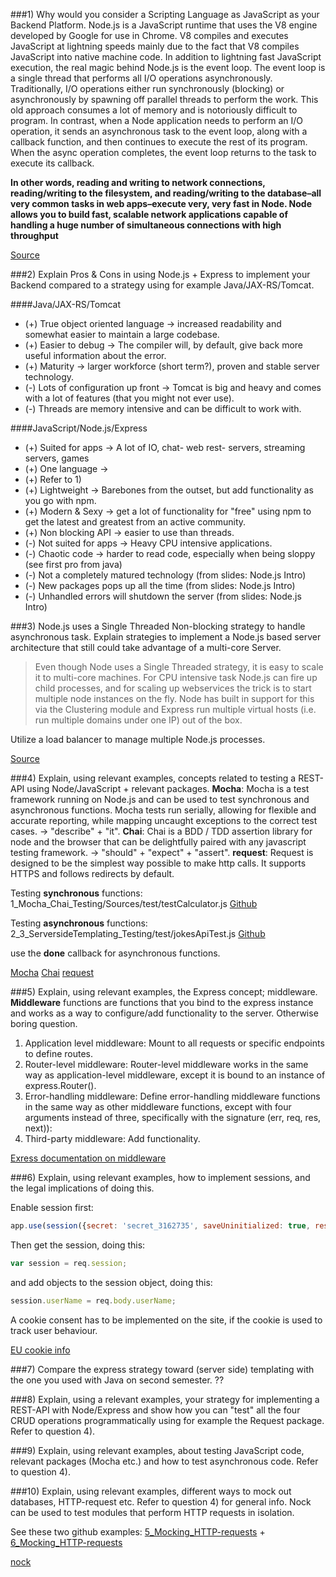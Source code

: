 ###1) Why would you consider a Scripting Language as JavaScript as your Backend Platform.
Node.js is a JavaScript runtime that uses the V8 engine developed by Google for use in Chrome. V8 compiles and executes JavaScript at lightning speeds mainly due to the fact that V8 compiles JavaScript into native machine code. In addition to lightning fast JavaScript execution, the real magic behind Node.js is the event loop. The event loop is a single thread that performs all I/O operations asynchronously. Traditionally, I/O operations either run synchronously (blocking) or asynchronously by spawning off parallel threads to perform the work. This old approach consumes a lot of memory and is notoriously difficult to program. In contrast, when a Node application needs to perform an I/O operation, it sends an asynchronous task to the event loop, along with a callback function, and then continues to execute the rest of its program. When the async operation completes, the event loop returns to the task to execute its callback.

**In other words, reading and writing to network connections, reading/writing to the filesystem, and reading/writing to the database–all very common tasks in web apps–execute very, very fast in Node. Node allows you to build fast, scalable network applications capable of handling a huge number of simultaneous connections with high throughput**

[Source](http://blog.modulus.io/top-10-reasons-to-use-node)

###2) Explain Pros & Cons in using Node.js + Express to implement your Backend compared to a strategy using for example Java/JAX-RS/Tomcat. 

####Java/JAX-RS/Tomcat 
- (+) True object oriented language -> increased readability and somewhat easier to maintain a large codebase.  
- (+) Easier to debug -> The compiler will, by default, give back more useful information about the error. 
- (+) Maturity -> larger workforce (short term?), proven and stable server technology.
- (-) Lots of configuration up front -> Tomcat is big and heavy and comes with a lot of features (that you might not ever use).
- (-) Threads are memory intensive and can be difficult to work with.

####JavaScript/Node.js/Express
- (+) Suited for apps -> A lot of IO, chat- web rest- servers, streaming servers, games 
- (+) One language -> <insert a lot of obvious reasons here>
- (+) Refer to 1)
- (+) Lightweight -> Barebones from the outset, but add functionality as you go with npm.  
- (+) Modern & Sexy -> get a lot of functionality for "free" using npm to get the latest and greatest from an active community.
- (+) Non blocking API -> easier to use than threads.  
- (-) Not suited for apps -> Heavy CPU intensive applications.
- (-) Chaotic code -> harder to read code, especially when being sloppy (see first pro from java)
- (-) Not a completely matured technology (from slides: Node.js Intro)
- (-) New packages pops up all the time (from slides: Node.js Intro)
- (-) Unhandled errors will shutdown the server (from slides: Node.js Intro)

###3) Node.js uses a Single Threaded Non-blocking strategy to handle asynchronous task. Explain strategies to implement a Node.js based server architecture that still could take advantage of a multi-core Server. 
>Even though Node uses a Single Threaded strategy, it is easy to scale it to multi-core machines. For CPU intensive task Node.js can fire up child processes, and for scaling up webservices the trick is to start multiple node instances on the fly.
>Node has built in support for this via the Clustering module and Express run multiple virtual hosts (i.e. run multiple domains under one IP) out of the box.

Utilize a load balancer to manage multiple Node.js processes. 

[Source](http://js2016.azurewebsites.net/node1/NodeIntro.html)

###4) Explain, using relevant examples, concepts related to testing a REST-API using Node/JavaScript + relevant packages.
**Mocha**: Mocha is a test framework running on Node.js and can be used to test synchronous and asynchronous functions. Mocha tests run serially, allowing for flexible and accurate reporting, while mapping uncaught exceptions to the correct test cases.  -> "describe" + "it".
**Chai**: Chai is a BDD / TDD assertion library for node and the browser that can be delightfully paired with any javascript testing framework. -> "should" + "expect" + "assert".
**request**: Request is designed to be the simplest way possible to make http calls. It supports HTTPS and follows redirects by default.

Testing **synchronous** functions: 1_Mocha_Chai_Testing/Sources/test/testCalculator.js [Github](https://github.com/hardboilr/1_Mocha_Chai_Testing)

Testing **asynchronous** functions: 2_3_ServersideTemplating_Testing/test/jokesApiTest.js [Github](https://github.com/hardboilr/2_3_ServersideTemplating_Testing)

use the **done** callback for asynchronous functions.

[Mocha](https://mochajs.org/)
[Chai](http://chaijs.com/)
[request](https://www.npmjs.com/package/request)

###5) Explain, using relevant examples, the Express concept; middleware.
**Middleware** functions are functions that you bind to the express instance and works as a way to configure/add functionality to the server. Otherwise boring question.

1. Application level middleware: Mount to all requests or specific endpoints to define routes.
2. Router-level middleware: Router-level middleware works in the same way as application-level middleware, except it is bound to an instance of express.Router().
3. Error-handling middleware: Define error-handling middleware functions in the same way as other middleware functions, except with four arguments instead of three, specifically with the signature (err, req, res, next)):
4. Third-party middleware: Add functionality.

[Exress documentation on middleware](http://expressjs.com/en/guide/using-middleware.html)
 
###6) Explain, using relevant examples, how to implement sessions, and the legal implications of doing this. 

Enable session first:
```javascript
app.use(session({secret: 'secret_3162735', saveUninitialized: true, resave: true}));
```
Then get the session, doing this:
```javascript
var session = req.session;
```
and add objects to the session object, doing this:
```javascript
session.userName = req.body.userName;
``` 

A cookie consent has to be implemented on the site, if the cookie is used to track user behaviour. 

[EU cookie info](http://ec.europa.eu/ipg/basics/legal/cookies/index_en.htm)

###7) Compare the express strategy toward (server side) templating with the one you used with Java on second semester.
??

###8) Explain, using a relevant examples, your strategy for implementing a REST-API with Node/Express and show how you can "test" all the four CRUD operations programmatically using for example the Request package.  
Refer to question 4).

###9) Explain, using relevant examples, about testing JavaScript code, relevant packages (Mocha etc.) and how to test asynchronous code. 
Refer to question 4).

###10) Explain, using relevant examples, different ways to mock out databases, HTTP-request etc. 
Refer to question 4) for general info.
Nock can be used to test modules that perform HTTP requests in isolation.

See these two github examples: [5_Mocking_HTTP-requests](https://github.com/hardboilr/5_Mocking_HTTP-requests)  + [6_Mocking_HTTP-requests](https://github.com/hardboilr/6_Mocking_HTTP-requests)

[nock](https://www.npmjs.com/package/nock)

